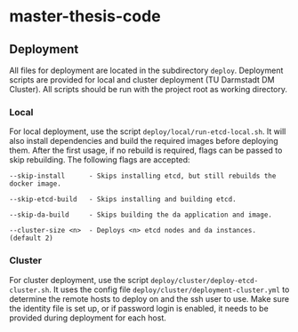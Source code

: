 # master-thesis-code

## Deployment

All files for deployment are located in the subdirectory `deploy`.
Deployment scripts are provided for local and cluster deployment (TU Darmstadt DM Cluster).
All scripts should be run with the project root as working directory.

### Local

For local deployment, use the script `deploy/local/run-etcd-local.sh`.
It will also install dependencies and build the required images before deploying them.
After the first usage, if no rebuild is required, flags can be passed to skip rebuilding.
The following flags are accepted:

```
--skip-install      - Skips installing etcd, but still rebuilds the docker image.

--skip-etcd-build   - Skips installing and building etcd.

--skip-da-build     - Skips building the da application and image.

--cluster-size <n>  - Deploys <n> etcd nodes and da instances. (default 2)
```

### Cluster

For cluster deployment, use the script `deploy/cluster/deploy-etcd-cluster.sh`.
It uses the config file `deploy/cluster/deployment-cluster.yml` to determine the
remote hosts to deploy on and the ssh user to use.
Make sure the identity file is set up, or if password login is enabled, it needs to be
provided during deployment for each host.
